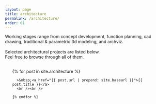```yaml
---
layout: page
title: architecture
permalink: /architecture/
order: 01
---
```


<!-- INSERTED PROJECTS -->
Working stages range from concept development, function planning, cad drawing, traditional & parametric 3d modeling, and archviz.
<br /><br />
Selected architectural projects are listed below.
<br />
Feel free to browse through all of them.
<br /><br />

<!-- <ul class="post-list">
  {% for post in site.architecture %}
  <a href="{{ post.url | prepend: site.baseurl }}">
    <div class="thumbnail-wrapper">
      <div class="FloatLeft">></div>
      <div class="FloatRight">{{ post.title }}</div>
      <br /><br />
      <div class="thumbnail-container" style="background-image: url('/assets{{ post.url }}/{{ post.thumbnail }}')"></div>

    </div>
  </a>
  <br /><br />
  {% endfor %}
</ul> -->

<ul class="post-list">
  {% for post in site.architecture %}

      >&nbsp;<a href="{{ post.url | prepend: site.baseurl }}">{{ post.title }}</a>
      <br /><br />

    {% endfor %}
  </ul>

<!-- INSERTED PROJECTS - CLOSED -->
